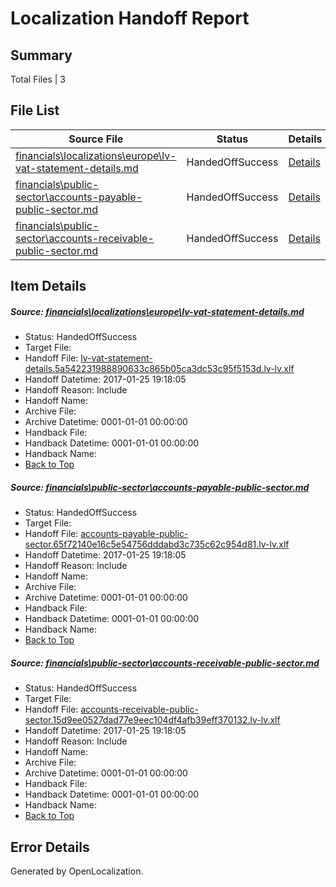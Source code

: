 # <a name='report-top'></a> Localization Handoff Report

## Summary
 Total Files | 3

## File List
 Source File | Status | Details 
 ----------- | ------ | ------- 
 [financials\localizations\europe\lv-vat-statement-details.md](https://github.com/OpenLocalizationTestOrg/AX-Docs-Sandbox/blob/2cec2960765fd6fa967b95165e794d4e06ec3e26/financials/localizations/europe/lv-vat-statement-details.md) | HandedOffSuccess | [Details](#227679cf05cb67284ee359339b36e7802edcd9372876)
 [financials\public-sector\accounts-payable-public-sector.md](https://github.com/OpenLocalizationTestOrg/AX-Docs-Sandbox/blob/2cec2960765fd6fa967b95165e794d4e06ec3e26/financials/public-sector/accounts-payable-public-sector.md) | HandedOffSuccess | [Details](#9ceb3a9cdd94fb64a3fb540838782c5a56d199272971)
 [financials\public-sector\accounts-receivable-public-sector.md](https://github.com/OpenLocalizationTestOrg/AX-Docs-Sandbox/blob/2cec2960765fd6fa967b95165e794d4e06ec3e26/financials/public-sector/accounts-receivable-public-sector.md) | HandedOffSuccess | [Details](#d0de8de9da7e31f4c183afaf9bcbf242c353dc252972)

## Item Details
##### <a name='227679cf05cb67284ee359339b36e7802edcd9372876'></a> Source: [financials\localizations\europe\lv-vat-statement-details.md](https://github.com/OpenLocalizationTestOrg/AX-Docs-Sandbox/blob/2cec2960765fd6fa967b95165e794d4e06ec3e26/financials/localizations/europe/lv-vat-statement-details.md)
* Status: HandedOffSuccess
* Target File: 
* Handoff File: [lv-vat-statement-details.5a542231988890633c865b05ca3dc53c95f5153d.lv-lv.xlf](https://github.com/OpenLocalizationTestOrg/AX-Docs-Sandbox.handoff/blob/274a46e12ac9024e9e007258a98cb608824c482e/ol-handoff/OpenLocalizationTestOrg/AX-Docs-Sandbox.lv-lv/master/basic/lv-vat-statement-details.5a542231988890633c865b05ca3dc53c95f5153d.lv-lv.xlf)
* Handoff Datetime: 2017-01-25 19:18:05
* Handoff Reason: Include
* Handoff Name: 
* Archive File: 
* Archive Datetime: 0001-01-01 00:00:00
* Handback File: 
* Handback Datetime: 0001-01-01 00:00:00
* Handback Name: 
* [Back to Top](#report-top)

##### <a name='9ceb3a9cdd94fb64a3fb540838782c5a56d199272971'></a> Source: [financials\public-sector\accounts-payable-public-sector.md](https://github.com/OpenLocalizationTestOrg/AX-Docs-Sandbox/blob/2cec2960765fd6fa967b95165e794d4e06ec3e26/financials/public-sector/accounts-payable-public-sector.md)
* Status: HandedOffSuccess
* Target File: 
* Handoff File: [accounts-payable-public-sector.65f72140e16c5e54756dddabd3c735c62c954d81.lv-lv.xlf](https://github.com/OpenLocalizationTestOrg/AX-Docs-Sandbox.handoff/blob/274a46e12ac9024e9e007258a98cb608824c482e/ol-handoff/OpenLocalizationTestOrg/AX-Docs-Sandbox.lv-lv/master/basic/accounts-payable-public-sector.65f72140e16c5e54756dddabd3c735c62c954d81.lv-lv.xlf)
* Handoff Datetime: 2017-01-25 19:18:05
* Handoff Reason: Include
* Handoff Name: 
* Archive File: 
* Archive Datetime: 0001-01-01 00:00:00
* Handback File: 
* Handback Datetime: 0001-01-01 00:00:00
* Handback Name: 
* [Back to Top](#report-top)

##### <a name='d0de8de9da7e31f4c183afaf9bcbf242c353dc252972'></a> Source: [financials\public-sector\accounts-receivable-public-sector.md](https://github.com/OpenLocalizationTestOrg/AX-Docs-Sandbox/blob/2cec2960765fd6fa967b95165e794d4e06ec3e26/financials/public-sector/accounts-receivable-public-sector.md)
* Status: HandedOffSuccess
* Target File: 
* Handoff File: [accounts-receivable-public-sector.15d9ee0527dad77e9eec104df4afb39eff370132.lv-lv.xlf](https://github.com/OpenLocalizationTestOrg/AX-Docs-Sandbox.handoff/blob/274a46e12ac9024e9e007258a98cb608824c482e/ol-handoff/OpenLocalizationTestOrg/AX-Docs-Sandbox.lv-lv/master/basic/accounts-receivable-public-sector.15d9ee0527dad77e9eec104df4afb39eff370132.lv-lv.xlf)
* Handoff Datetime: 2017-01-25 19:18:05
* Handoff Reason: Include
* Handoff Name: 
* Archive File: 
* Archive Datetime: 0001-01-01 00:00:00
* Handback File: 
* Handback Datetime: 0001-01-01 00:00:00
* Handback Name: 
* [Back to Top](#report-top)


## Error Details

Generated by OpenLocalization.
